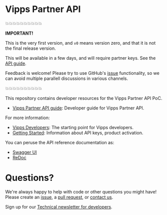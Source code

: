 # Vipps Partner API

💥💥💥💥💥💥💥💥💥💥

**IMPORTANT!**

This is the very first version, and `v0` means version zero, and that
it is not the final release version.

This will be available in a few days, and will require partner keys.
See the
[API guide](vipps-partner-api.md).

Feedback is welcome!
Please try to use GitHub's
[issue](https://github.com/vippsas/vipps-partner-api/issues)
functionality, so we can avoid multiple parallell discussions in various channels.

💥💥💥💥💥💥💥💥💥💥

This repository contains developer resources for the Vipps Partner API PoC.

* [Vipps Partner API guide](vipps-partner-api.md): Developer guide for Vipps Partner API.

For more information:
* [Vipps Developers](https://github.com/vippsas/vipps-developers): The starting point for Vipps developers.
* [Getting Started](https://github.com/vippsas/vipps-developers/blob/master/vipps-getting-started.md): Information about API keys, product activation.

You can peruse the API reference documentation as:
* [Swagger UI](https://vippsas.github.io/vipps-partner-api/)
* [ReDoc](https://vippsas.github.io/vipps-partner-api/redoc.html)

# Questions?

We're always happy to help with code or other questions you might have!
Please create an [issue](https://github.com/vippsas/vipps-partner-api/issues),
a [pull request](https://github.com/vippsas/vipps-partner-api/pulls),
or [contact us](https://github.com/vippsas/vipps-developers/blob/master/contact.md).

Sign up for our [Technical newsletter for developers](https://github.com/vippsas/vipps-developers/tree/master/newsletters).
